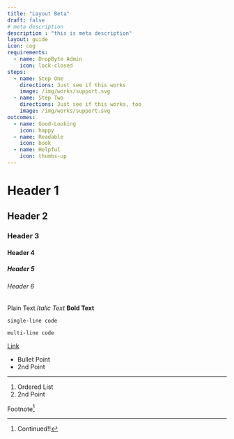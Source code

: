 ```yaml
---
title: "Layout Beta"
draft: false
# meta description
description : "this is meta description"
layout: guide
icon: cog
requirements:
  - name: DropByte Admin
    icon: lock-closed
steps: 
  - name: Step One
    directions: Just see if this works
    image: /img/works/support.svg
  - name: Step Two
    directions: Just see if this works, too
    image: /img/works/support.svg
outcomes:
  - name: Good-Looking
    icon: happy
  - name: Readable
    icon: book
  - name: Helpful
    icon: thumbs-up
---
```


# Header 1
## Header 2
### Header 3
#### Header 4
##### Header 5
###### Header 6  

Plain Text
*Italic Text*
**Bold Text**  

`single-line code`  

```
multi-line code
```  

[Link](#)

* Bullet Point
* 2nd Point

---  

1. Ordered List
2. 2nd Point

Footnote[^1]

[^1]: Continued!!